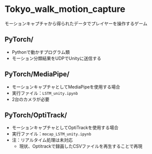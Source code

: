 # Tokyo_walk_motion_capture
モーションキャプチャから得られたデータでプレイヤーを操作するゲーム

## PyTorch/
- Pythonで動かすプログラム類
- モーション分類結果をUDPでUnityに送信する

## PyTorch/MediaPipe/
- モーションキャプチャとしてMediaPipeを使用する場合
- 実行ファイル：`LSTM_unity.ipynb`
- 2台のカメラが必要

## PyTorch/OptiTrack/
- モーションキャプチャとしてOptiTrackを使用する場合
- 実行ファイル：`mocap_LSTM_unity.ipynb`
- 注：リアルタイム処理は未対応
  - 現状、Optitrackで録画したCSVファイルを再生することで再現
